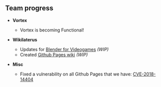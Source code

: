 ## Team progress

* **Vortex**
  * Vortex is becoming Functional!


* **Wikilaterus**
  * Updates for [Blender for Videogames](https://equilaterus.github.io/wikilaterus/wiki/Blender-for-Videogames.html) *(WIP)*
  * Created [Github Pages wiki](https://equilaterus.github.io/wikilaterus/wiki/Github-Pages.html) *(WIP)*


* **Misc**
  * Fixed a vulnerability on all Github Pages that we have: [CVE-2018-14404](https://nvd.nist.gov/vuln/detail/CVE-2018-14404?fbclid=IwAR0FPQ8JNTYA0G0I0kYIyafCk0eh4uX4GMb-kVDz7bVKL1rEL8IcAi4r6u8)